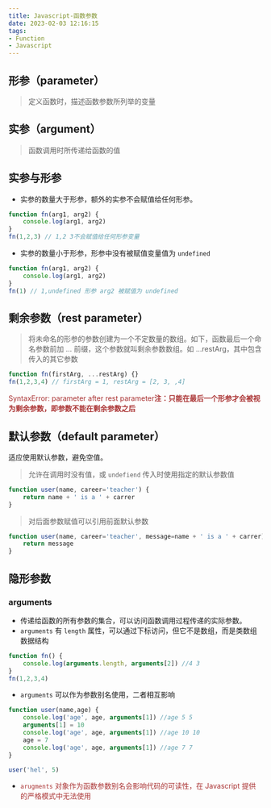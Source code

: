 ```yaml
---
title: Javascript-函数参数
date: 2023-02-03 12:16:15
tags:
- Function
- Javascript
---
```


## 形参（parameter）
> 定义函数时，描述函数参数所列举的变量
## 实参（argument）
> 函数调用时所传递给函数的值

## 实参与形参
* 实参的数量大于形参，额外的实参不会赋值给任何形参。
```javascript
function fn(arg1, arg2) {
	console.log(arg1, arg2)
}
fn(1,2,3) // 1,2 3不会赋值给任何形参变量
```
* 实参的数量小于形参，形参中没有被赋值变量值为 `undefined`
```javascript
function fn(arg1, arg2) {
	console.log(arg1, arg2)
}
fn(1) // 1,undefined 形参 arg2 被赋值为 undefined
```

## 剩余参数（rest parameter）
> 将未命名的形参的参数创建为一个不定数量的数组。如下，函数最后一个命名参数前加 ... 前缀，这个参数就叫剩余参数数组。如 ...restArg，其中包含传入的其它参数
```javascript
function fn(firstArg, ...restArg) {}
fn(1,2,3,4) // firstArg = 1, restArg = [2, 3, ,4]
```
<font color='#a33'>SyntaxError: parameter after rest parameter**注：只能在最后一个形参才会被视为剩余参数，即参数不能在剩余参数之后**</font>

## 默认参数（default parameter）
适应使用默认参数，避免空值。
> 允许在调用时没有值，或 `undefiend` 传入时使用指定的默认参数值
```javascript
function user(name, career='teacher') {
	return name + ' is a ' + carrer
}
```
> 对后面参数赋值可以引用前面默认参数
```javascript
function user(name, career='teacher', message=name + ' is a ' + carrer){
	return message
}
```

## 隐形参数
### arguments
* 传递给函数的所有参数的集合，可以访问函数调用过程传递的实际参数。
* `arguments` 有 `length` 属性，可以通过下标访问，但它不是数组，而是类数组数据结构
```javascript
function fn() {
	console.log(arguments.length, arguments[2]) //4 3
}
fn(1,2,3,4)
```
* `arguments` 可以作为参数别名使用，二者相互影响
```javascript
function user(name,age) {
	console.log('age', age, arguments[1]) //age 5 5
	arguments[1] = 10
	console.log('age', age, arguments[1]) //age 10 10 
	age = 7
	console.log('age', age, arguments[1]) //age 7 7
}

user('hel', 5)
```
* <font color="#a33">`arugments` 对象作为函数参数别名会影响代码的可读性，在 Javascript 提供的严格模式中无法使用</font>

